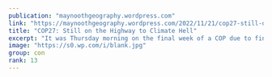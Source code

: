 ```yaml
---
publication: "maynoothgeography.wordpress.com"
link: "https://maynoothgeography.wordpress.com/2022/11/21/cop27-still-on-the-highway-to-climate-hell/"
title: "COP27: Still on the Highway to Climate Hell"
excerpt: "It was Thursday morning on the final week of a COP due to finish the following afternoon. Minister Eamonn Ryan had just completed one of several updates of the negotiations to the civil society gro…"
image: "https://s0.wp.com/i/blank.jpg"
group: con
rank: 13
---
```

